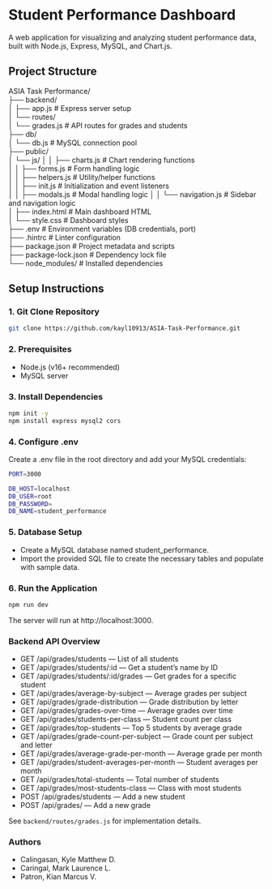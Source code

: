 # Student Performance Dashboard

A web application for visualizing and analyzing student performance data, built with Node.js, Express, MySQL, and Chart.js.

## Project Structure
ASIA Task Performance/<br>
├── backend/<br>
│   ├── app.js                # Express server setup<br>
│   └── routes/<br>
│       └── grades.js         # API routes for grades and students<br>
├── db/<br>
│   └── db.js                 # MySQL connection pool<br>
├── public/<br>
│   └── js/
│   │   ├── charts.js         # Chart rendering functions<br>
│   │   ├── forms.js          # Form handling logic<br>
│   │   ├── helpers.js        # Utility/helper functions<br>
│   │   ├── init.js           # Initialization and event listeners<br>
│   │   ├── modals.js         # Modal handling logic
│   │   └── navigation.js     # Sidebar and navigation logic<br>
│   ├── index.html            # Main dashboard HTML<br>
│   └── style.css             # Dashboard styles<br>
├── .env                      # Environment variables (DB credentials, port)<br>
├── .hintrc                   # Linter configuration<br>
├── package.json              # Project metadata and scripts<br>
├── package-lock.json         # Dependency lock file<br>
└── node_modules/             # Installed dependencies<br>


## Setup Instructions

### 1. Git Clone Repository

```bash
git clone https://github.com/kayl10913/ASIA-Task-Performance.git
```

### 2. Prerequisites

- Node.js (v16+ recommended)
- MySQL server

### 3. Install Dependencies

```bash
npm init -y
npm install express mysql2 cors
```

### 4. Configure .env
Create a .env file in the root directory and add your MySQL credentials:

```bash
PORT=3000

DB_HOST=localhost
DB_USER=root
DB_PASSWORD=
DB_NAME=student_performance
```

### 5. Database Setup

- Create a MySQL database named student_performance.
- Import the provided SQL file to create the necessary tables and populate with sample data.

### 6. Run the Application

```bash
npm run dev
```
The server will run at http://localhost:3000.

### Backend API Overview

- GET /api/grades/students — List of all students  
- GET /api/grades/students/:id — Get a student’s name by ID  
- GET /api/grades/students/:id/grades — Get grades for a specific student  
- GET /api/grades/average-by-subject — Average grades per subject  
- GET /api/grades/grade-distribution — Grade distribution by letter  
- GET /api/grades/grades-over-time — Average grades over time  
- GET /api/grades/students-per-class — Student count per class  
- GET /api/grades/top-students — Top 5 students by average grade  
- GET /api/grades/grade-count-per-subject — Grade count per subject and letter  
- GET /api/grades/average-grade-per-month — Average grade per month  
- GET /api/grades/student-averages-per-month — Student averages per month  
- GET /api/grades/total-students — Total number of students  
- GET /api/grades/most-students-class — Class with most students  
- POST /api/grades/students — Add a new student  
- POST /api/grades/ — Add a new grade  

See `backend/routes/grades.js` for implementation details.


### Authors

- Calingasan, Kyle Matthew D.
- Caringal, Mark Laurence L.
- Patron, Kian Marcus V.
